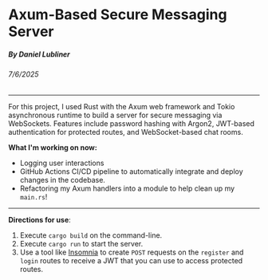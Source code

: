 # Axum-Based Secure Messaging Server
##### By Daniel Lubliner
###### 7/6/2025
___

For this project, I used Rust with the Axum web framework and Tokio asynchronous runtime to build a server for secure messaging via WebSockets. Features include password hashing with Argon2, JWT-based authentication for protected routes, and WebSocket-based chat rooms. 

**What I'm working on now:**
- Logging user interactions
- GitHub Actions CI/CD pipeline to automatically integrate and deploy changes in the codebase.
- Refactoring my Axum handlers into a module to help clean up my `main.rs`!
___
**Directions for use**:
1. Execute `cargo build` on the command-line.
2. Execute `cargo run` to start the server. 
3. Use a tool like [Insomnia](https://insomnia.rest) to create `POST` requests on the `register` and `login` routes to receive a JWT that you can use to access protected routes.